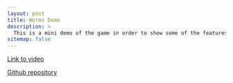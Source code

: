 ```yaml
---
layout: post
title: Worms Demo
description: >
  This is a mini demo of the game in order to show some of the features that were implemented.
sitemap: false
---
```


<a href='https://www.youtube.com/watch?v=Dm6m7sXfNu0' target='_blank'>
Link to video
</a>

<a href='https://github.com/TallerGrupo4/TPWorms' target='_blank'> Github repository </a>
